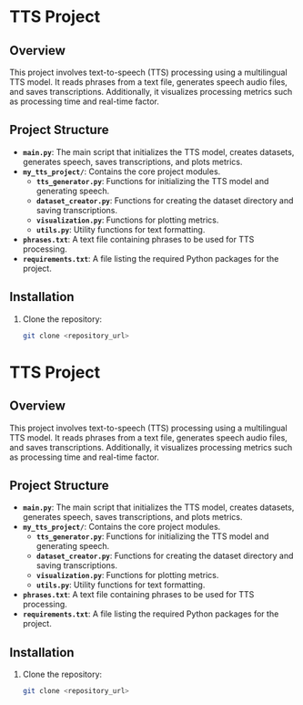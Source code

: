 # TTS Project

## Overview

This project involves text-to-speech (TTS) processing using a multilingual TTS model. It reads phrases from a text file, generates speech audio files, and saves transcriptions. Additionally, it visualizes processing metrics such as processing time and real-time factor.

## Project Structure

- **`main.py`**: The main script that initializes the TTS model, creates datasets, generates speech, saves transcriptions, and plots metrics.
- **`my_tts_project/`**: Contains the core project modules.
  - **`tts_generator.py`**: Functions for initializing the TTS model and generating speech.
  - **`dataset_creator.py`**: Functions for creating the dataset directory and saving transcriptions.
  - **`visualization.py`**: Functions for plotting metrics.
  - **`utils.py`**: Utility functions for text formatting.
- **`phrases.txt`**: A text file containing phrases to be used for TTS processing.
- **`requirements.txt`**: A file listing the required Python packages for the project.

## Installation

1. Clone the repository:

   ```bash
   git clone <repository_url>
# TTS Project

## Overview

This project involves text-to-speech (TTS) processing using a multilingual TTS model. It reads phrases from a text file, generates speech audio files, and saves transcriptions. Additionally, it visualizes processing metrics such as processing time and real-time factor.

## Project Structure

- **`main.py`**: The main script that initializes the TTS model, creates datasets, generates speech, saves transcriptions, and plots metrics.
- **`my_tts_project/`**: Contains the core project modules.
  - **`tts_generator.py`**: Functions for initializing the TTS model and generating speech.
  - **`dataset_creator.py`**: Functions for creating the dataset directory and saving transcriptions.
  - **`visualization.py`**: Functions for plotting metrics.
  - **`utils.py`**: Utility functions for text formatting.
- **`phrases.txt`**: A text file containing phrases to be used for TTS processing.
- **`requirements.txt`**: A file listing the required Python packages for the project.

## Installation

1. Clone the repository:

   ```bash
   git clone <repository_url>
